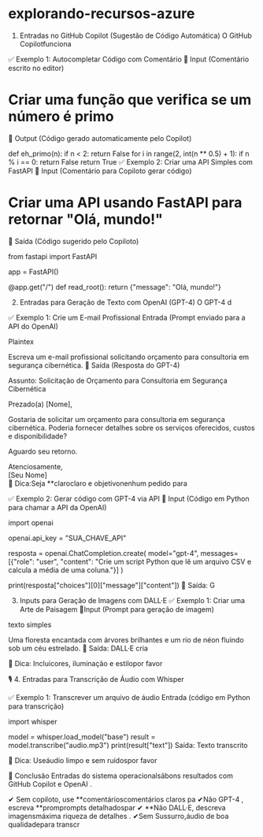 # explorando-recursos-azure

1. Entradas no GitHub Copilot (Sugestão de Código Automática)
O GitHub Copilotfunciona

✅ Exemplo 1: Autocompletar Código com Comentário
🔹 Input (Comentário escrito no editor)

# Criar uma função que verifica se um número é primo
🔹 Output (Código gerado automaticamente pelo Copilot)

def eh_primo(n):
    if n < 2:
        return False
    for i in range(2, int(n ** 0.5) + 1):
        if n % i == 0:
            return False
    return True
✅ Exemplo 2: Criar uma API Simples com FastAPI
🔹 Input (Comentário para Copiloto gerar código)

# Criar uma API usando FastAPI para retornar "Olá, mundo!"
🔹 Saída (Código sugerido pelo Copiloto)

from fastapi import FastAPI

app = FastAPI()

@app.get("/")
def read_root():
    return {"message": "Olá, mundo!"}

2. Entradas para Geração de Texto com OpenAI (GPT-4)
O GPT-4 d

✅ Exemplo 1: Crie um E-mail Profissional
Entrada (Prompt enviado para a API do OpenAI)

Plaintex

Escreva um e-mail profissional solicitando orçamento para consultoria em segurança cibernética.
🔹 Saída (Resposta do GPT-4)

Assunto: Solicitação de Orçamento para Consultoria em Segurança Cibernética  

Prezado(a) [Nome],  

Gostaria de solicitar um orçamento para consultoria em segurança cibernética. Poderia fornecer detalhes sobre os serviços oferecidos, custos e disponibilidade?  

Aguardo seu retorno.  

Atenciosamente,  
[Seu Nome]  
🔹 Dica:Seja **claroclaro e objetivonenhum pedido para

✅ Exemplo 2: Gerar código com GPT-4 via API
🔹 Input (Código em Python para chamar a API da OpenAI)

import openai

openai.api_key = "SUA_CHAVE_API"

resposta = openai.ChatCompletion.create(
    model="gpt-4",
    messages=[{"role": "user", "content": "Crie um script Python que lê um arquivo CSV e calcula a média de uma coluna."}]
)

print(resposta["choices"][0]["message"]["content"])
🔹 Saída: G

3. Inputs para Geração de Imagens com DALL·E
✅ Exemplo 1: Criar uma Arte de Paisagem
🔹Input (Prompt para geração de imagem)

texto simples

Uma floresta encantada com árvores brilhantes e um rio de néon fluindo sob um céu estrelado.
🔹 Saída: DALL·E cria

🔹 Dica: Incluicores, iluminação e estilopor favor

🎙 4. Entradas para Transcrição de Áudio com Whisper

✅ Exemplo 1: Transcrever um arquivo de áudio
Entrada (código em Python para transcrição)

import whisper

model = whisper.load_model("base")
result = model.transcribe("audio.mp3")
print(result["text"])
Saída: Texto transcrito

🔹 Dica: Useáudio limpo e sem ruídospor favor

🎯 Conclusão
Entradas do sistema operacionalsãbons resultados com GitHub Copilot e OpenAI .

✔ Sem copiloto, use **comentárioscomentários claros pa
✔Não GPT-4 , escreva **promprompts detalhadospar
✔ **Não DALL·E, descreva imagensmáxima riqueza de detalhes .
✔Sem Sussurro,áudio de boa qualidadepara transcr
